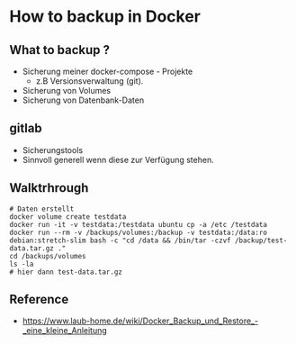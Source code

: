# How to backup in Docker 

## What to backup ? 

  * Sicherung meiner docker-compose - Projekte 
    * z.B Versionsverwaltung (git). 
  * Sicherung von Volumes 
  * Sicherung von Datenbank-Daten 

## gitlab 

  * Sicherungstools 
  * Sinnvoll generell wenn diese zur Verfügung stehen. 

## Walktrhrough 

```
# Daten erstellt 
docker volume create testdata 
docker run -it -v testdata:/testdata ubuntu cp -a /etc /testdata
docker run --rm -v /backups/volumes:/backup -v testdata:/data:ro  debian:stretch-slim bash -c "cd /data && /bin/tar -czvf /backup/test-data.tar.gz ."
cd /backups/volumes 
ls -la 
# hier dann test-data.tar.gz 

```


## Reference 

  * https://www.laub-home.de/wiki/Docker_Backup_und_Restore_-_eine_kleine_Anleitung

